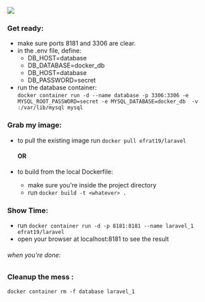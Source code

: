 <span align="right"><img src="https://laravel.com/assets/img/components/logo-laravel.svg"></span>
<p align="center"></p>

### Get ready:
- make sure ports 8181 and 3306 are clear.
- in the .env file, define:
   - DB_HOST=database
   - DB_DATABASE=docker_db
   - DB_HOST=database
   - DB_PASSWORD=secret
- run the database container:  
    `docker container run -d --name database -p 3306:3306
     -e MYSQL_ROOT_PASSWORD=secret
      -e MYSQL_DATABASE=docker_db 
      -v :/var/lib/mysql mysql`

### Grab my image:
- to pull the existing image
  run `docker pull efrat19/laravel`
  #### OR
  
- to build from the local Dockerfile:
  - make sure you're inside the project directory
  -  run `docker build -t <whatever> .`
  
### Show Time:
- run `docker container run -d -p 8181:8181 --name laravel_1 efrat19/laravel`
- open your browser at localhost:8181 to see the result


###### when you're done:
### Cleanup the mess :
`docker container rm -f database laravel_1`
